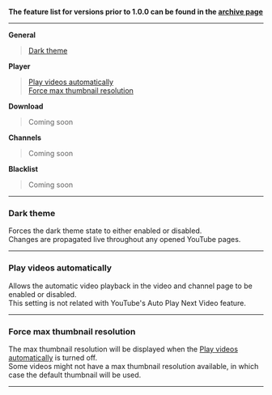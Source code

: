 **The feature list for versions prior to 1.0.0 can be found in the [archive page](https://github.com/ParticleCore/Iridium/wiki/Features-archive)**

---


**General**  
>
>[Dark theme](#darkTheme)  

**Player**  
>
>[Play videos automatically](#autoPlayVideo)  
>[Force max thumbnail resolution](#maxResThumbnail)  

**Download**  
>
>Coming soon    

**Channels**  
>
>Coming soon 

**Blacklist**  
>
>Coming soon   
  
  
---
### <a name="darkTheme"/>Dark theme

Forces the dark theme state to either enabled or disabled.  
Changes are propagated live throughout any opened YouTube pages.  

---
### <a name="autoPlayVideo"/>Play videos automatically

Allows the automatic video playback in the video and channel page to be enabled or disabled.  
This setting is not related with YouTube's Auto Play Next Video feature.  

---
### <a name="maxResThumbnail"/>Force max thumbnail resolution

The max thumbnail resolution will be displayed when the [Play videos automatically](#autoPlayVideo) is turned off.  
Some videos might not have a max thumbnail resolution available, in which case the default thumbnail will be used.  

---